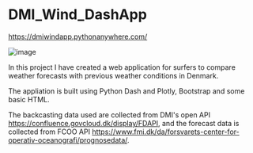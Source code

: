 # DMI_Wind_DashApp
https://dmiwindapp.pythonanywhere.com/

![image](https://user-images.githubusercontent.com/88983960/158234552-bd6ba432-623a-4e46-be19-161d16c4a555.png)

In this project I have created a web application for surfers to compare weather forecasts with previous weather conditions in Denmark.

The appliation is built using Python Dash and Plotly, Bootstrap and some basic HTML.

The backcasting data used are collected from DMI's open API https://confluence.govcloud.dk/display/FDAPI, and the forecast data is collected from FCOO API https://www.fmi.dk/da/forsvarets-center-for-operativ-oceanografi/prognosedata/.
